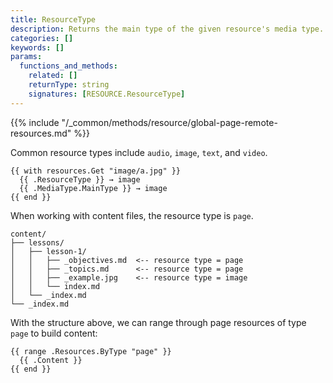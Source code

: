 ```yaml
---
title: ResourceType
description: Returns the main type of the given resource's media type.
categories: []
keywords: []
params:
  functions_and_methods:
    related: []
    returnType: string
    signatures: [RESOURCE.ResourceType]
---
```


{{% include "/_common/methods/resource/global-page-remote-resources.md" %}}

Common resource types include `audio`, `image`, `text`, and `video`.

```go-html-template
{{ with resources.Get "image/a.jpg" }}
  {{ .ResourceType }} → image
  {{ .MediaType.MainType }} → image
{{ end }}
```

When working with content files, the resource type is `page`.

```text
content/
├── lessons/
│   ├── lesson-1/
│   │   ├── _objectives.md  <-- resource type = page
│   │   ├── _topics.md      <-- resource type = page
│   │   ├── _example.jpg    <-- resource type = image
│   │   └── index.md
│   └── _index.md
└── _index.md
```

With the structure above, we can range through page resources of type `page` to build content:

```go-html-template {file="layouts/lessons/single.html"}
{{ range .Resources.ByType "page" }}
  {{ .Content }}
{{ end }}
```
